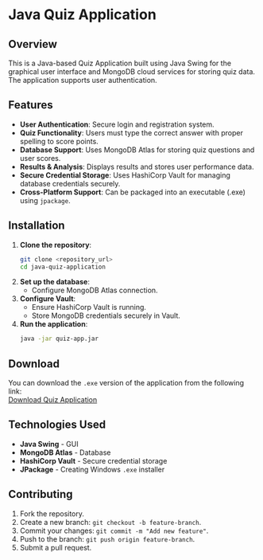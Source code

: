 # Java Quiz Application

## Overview
This is a Java-based Quiz Application built using Java Swing for the graphical user interface and MongoDB cloud services for storing quiz data. The application supports user authentication.

## Features
- **User Authentication**: Secure login and registration system.
- **Quiz Functionality**: Users must type the correct answer with proper spelling to score points.
- **Database Support**: Uses MongoDB Atlas for storing quiz questions and user scores.
- **Results & Analysis**: Displays results and stores user performance data.
- **Secure Credential Storage**: Uses HashiCorp Vault for managing database credentials securely.
- **Cross-Platform Support**: Can be packaged into an executable (.exe) using `jpackage`.

## Installation
1. **Clone the repository**:
   ```sh
   git clone <repository_url>
   cd java-quiz-application
   ```
2. **Set up the database**:
   - Configure MongoDB Atlas connection.
3. **Configure Vault**:
   - Ensure HashiCorp Vault is running.
   - Store MongoDB credentials securely in Vault.
4. **Run the application**:
   ```sh
   java -jar quiz-app.jar
   ```

## Download
You can download the `.exe` version of the application from the following link:  
[Download Quiz Application](https://drive.google.com/file/d/1mvvby7XZzBTJHwy3sd6ol5hOZssTbW-K/view?usp=sharing)


## Technologies Used
- **Java Swing** - GUI
- **MongoDB Atlas** - Database
- **HashiCorp Vault** - Secure credential storage
- **JPackage** - Creating Windows `.exe` installer

## Contributing
1. Fork the repository.
2. Create a new branch: `git checkout -b feature-branch`.
3. Commit your changes: `git commit -m "Add new feature"`.
4. Push to the branch: `git push origin feature-branch`.
5. Submit a pull request.